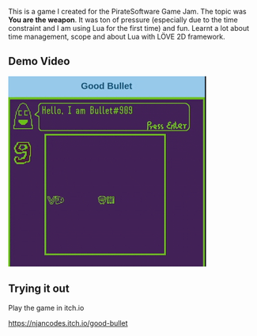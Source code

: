 This is a game I created for the PirateSoftware Game Jam. The topic was **You are the weapon**.
It was ton of pressure (especially due to the time constraint and I am using Lua for the first time) and fun.
Learnt a lot about time management, scope and about Lua with LÖVE 2D framework.

## Demo Video

![](https://github.com/Njancodes/Good-Bullet/blob/main/goodbullet-demo.gif)

## Trying it out

Play the game in itch.io 

https://njancodes.itch.io/good-bullet
